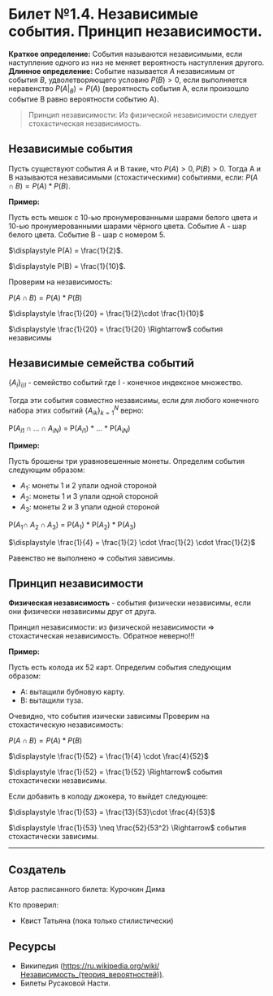 # Билет №1.4. Независимые события. Принцип независимости.

**Краткое определение:** События называются независимыми, если наступление одного из низ не меняет вероятность наступления другого.   
**Длинное определение:** Событие называется $A$ независимым от события $B$, удволетворяющего условию $P(B) > 0$, если выполняется неравенство  $P(A|_B) = P(A)$ (вероятность события А, если произошло событие B равно вероятности событию А).

> Принцип независимости: Из физической независимости следует стохастическая независимость.

## Независимые события

Пусть существуют события A и B такие, что $P(A) > 0, P(B) > 0$. Тогда A и B называются независимыми (стохастическими) событиями, если: $P(A \cap B) = P(A)*P(B)$.

**Пример:**

Пусть есть мешок с 10-ью пронумерованными шарами белого цвета и 10-ью пронумерованными шарами чёрного цвета.
Событие А - шар белого цвета.
Событие B - шар с номером 5.

$\displaystyle P(A) = \frac{1}{2}$.

$\displaystyle P(B) = \frac{1}{10}$.

Проверим на независимость:

$P(A \cap B) = P(A)*P(B)$

$\displaystyle \frac{1}{20} = \frac{1}{2}\cdot \frac{1}{10}$

$\displaystyle \frac{1}{20} = \frac{1}{20} \Rightarrow$ события независимы

## Независимые семейства событий

{$A_{i}$}$_{i/I}$ - семейство событий  где I - конечное индексное множество. 

Тогда эти события совместно независимы, если для любого конечного набора этих событий {$A_{ik}$}$_{k=1}^N$ верно:

P($A_{i1} \cap ... \cap A_{iN}$) = P($A_{i1}$) * ... * P($A_{iN}$)

**Пример:**

Пусть брошены три уравновешенные монеты. Определим события следующим образом:
 - $A_{1}$: монеты 1 и 2 упали одной стороной
 - $A_{2}$: монеты 1 и 3 упали одной стороной
 - $A_{3}$: монеты 2 и 3 упали одной стороной

P($A_{1} \cap \ A_{2} \cap A_{3}$) = P($A_{1}$) * P($A_{2}$) * P($A_{3}$)

$\displaystyle \frac{1}{4} = \frac{1}{2} \cdot \frac{1}{2} \cdot \frac{1}{2}$ 

Равенство не выполнено $\Rightarrow$ события зависимы.

## Принцип независимости
**Физическая независимость** - события физически независимы, если они физически независимы друг от друга. 

Принцип независимости: из физической независимости $\Rightarrow$ стохастическая независимость. Обратное неверно!!!

**Пример:**

Пусть есть колода их 52 карт. Определим события следующим образом:
 - A: вытащили бубновую карту.
 - B: вытащили туза.

Очевидно, что события изически зависимы
Проверим на стохастическую независимость:

$P(A \cap B) = P(A)*P(B)$

$\displaystyle \frac{1}{52} = \frac{1}{4} \cdot \frac{4}{52}$

$\displaystyle \frac{1}{52} = \frac{1}{52} \Rightarrow$ события стохастически независимы.

Если добавить в колоду джокера, то выйдет следующее:

$\displaystyle \frac{1}{53} = \frac{13}{53}\cdot \frac{4}{53}$

$\displaystyle \frac{1}{53} \neq \frac{52}{53^2} \Rightarrow$ события стохастически зависимы.

---
## Создатель

Автор расписанного билета: Курочкин Дима

Кто проверил:
- Квист Татьяна (пока только стилистически)

## Ресурсы
- Википедия (https://ru.wikipedia.org/wiki/Независимость_(теория_вероятностей)).
- Билеты Русаковой Насти.
